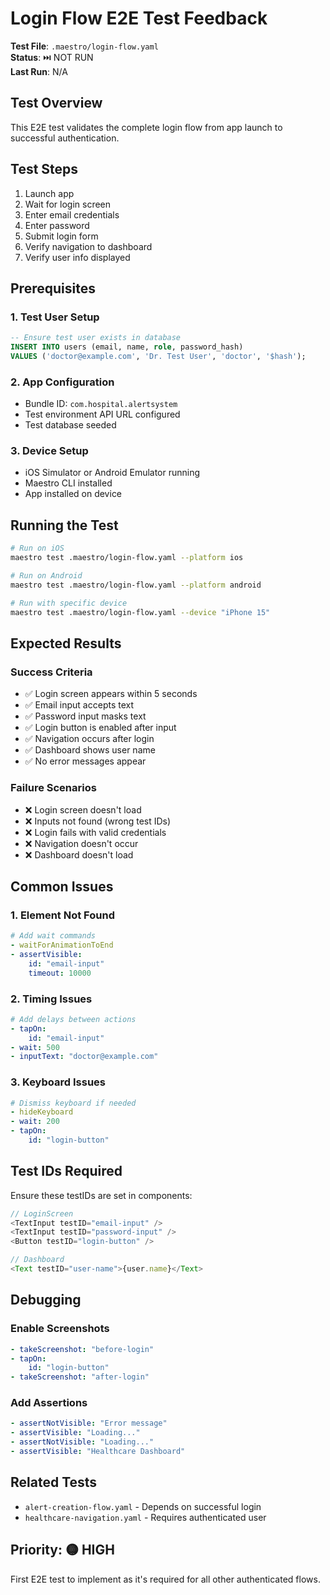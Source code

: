 # Login Flow E2E Test Feedback

**Test File**: `.maestro/login-flow.yaml`  
**Status**: ⏭️ NOT RUN  
**Last Run**: N/A  

## Test Overview

This E2E test validates the complete login flow from app launch to successful authentication.

## Test Steps

1. Launch app
2. Wait for login screen
3. Enter email credentials
4. Enter password
5. Submit login form
6. Verify navigation to dashboard
7. Verify user info displayed

## Prerequisites

### 1. Test User Setup
```sql
-- Ensure test user exists in database
INSERT INTO users (email, name, role, password_hash)
VALUES ('doctor@example.com', 'Dr. Test User', 'doctor', '$hash');
```

### 2. App Configuration
- Bundle ID: `com.hospital.alertsystem`
- Test environment API URL configured
- Test database seeded

### 3. Device Setup
- iOS Simulator or Android Emulator running
- Maestro CLI installed
- App installed on device

## Running the Test

```bash
# Run on iOS
maestro test .maestro/login-flow.yaml --platform ios

# Run on Android
maestro test .maestro/login-flow.yaml --platform android

# Run with specific device
maestro test .maestro/login-flow.yaml --device "iPhone 15"
```

## Expected Results

### Success Criteria
- ✅ Login screen appears within 5 seconds
- ✅ Email input accepts text
- ✅ Password input masks text
- ✅ Login button is enabled after input
- ✅ Navigation occurs after login
- ✅ Dashboard shows user name
- ✅ No error messages appear

### Failure Scenarios
- ❌ Login screen doesn't load
- ❌ Inputs not found (wrong test IDs)
- ❌ Login fails with valid credentials
- ❌ Navigation doesn't occur
- ❌ Dashboard doesn't load

## Common Issues

### 1. Element Not Found
```yaml
# Add wait commands
- waitForAnimationToEnd
- assertVisible:
    id: "email-input"
    timeout: 10000
```

### 2. Timing Issues
```yaml
# Add delays between actions
- tapOn:
    id: "email-input"
- wait: 500
- inputText: "doctor@example.com"
```

### 3. Keyboard Issues
```yaml
# Dismiss keyboard if needed
- hideKeyboard
- wait: 200
- tapOn:
    id: "login-button"
```

## Test IDs Required

Ensure these testIDs are set in components:

```typescript
// LoginScreen
<TextInput testID="email-input" />
<TextInput testID="password-input" />
<Button testID="login-button" />

// Dashboard
<Text testID="user-name">{user.name}</Text>
```

## Debugging

### Enable Screenshots
```yaml
- takeScreenshot: "before-login"
- tapOn:
    id: "login-button"
- takeScreenshot: "after-login"
```

### Add Assertions
```yaml
- assertNotVisible: "Error message"
- assertVisible: "Loading..."
- assertNotVisible: "Loading..."
- assertVisible: "Healthcare Dashboard"
```

## Related Tests

- `alert-creation-flow.yaml` - Depends on successful login
- `healthcare-navigation.yaml` - Requires authenticated user

## Priority: 🟡 HIGH

First E2E test to implement as it's required for all other authenticated flows.